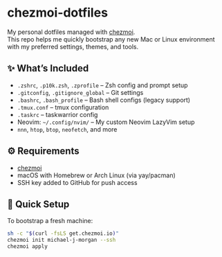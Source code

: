 # chezmoi-dotfiles

My personal dotfiles managed with [chezmoi](https://www.chezmoi.io/).  
This repo helps me quickly bootstrap any new Mac or Linux environment with my preferred settings, themes, and tools.

## ✨ What’s Included

- `.zshrc`, `.p10k.zsh`, `.zprofile` – Zsh config and prompt setup
- `.gitconfig`, `.gitignore_global` – Git settings
- `.bashrc`, `.bash_profile` – Bash shell configs (legacy support)
- `.tmux.conf` – tmux configuration
- `.taskrc` – taskwarrior config
- Neovim: `~/.config/nvim/` – My custom Neovim LazyVim setup
- `nnn`, `htop`, `btop`, `neofetch`, and more

## ⚙️ Requirements

- [chezmoi](https://www.chezmoi.io/)
- macOS with Homebrew or Arch Linux (via yay/pacman)
- SSH key added to GitHub for push access

## 🚀 Quick Setup

To bootstrap a fresh machine:

```bash
sh -c "$(curl -fsLS get.chezmoi.io)"
chezmoi init michael-j-morgan --ssh
chezmoi apply
